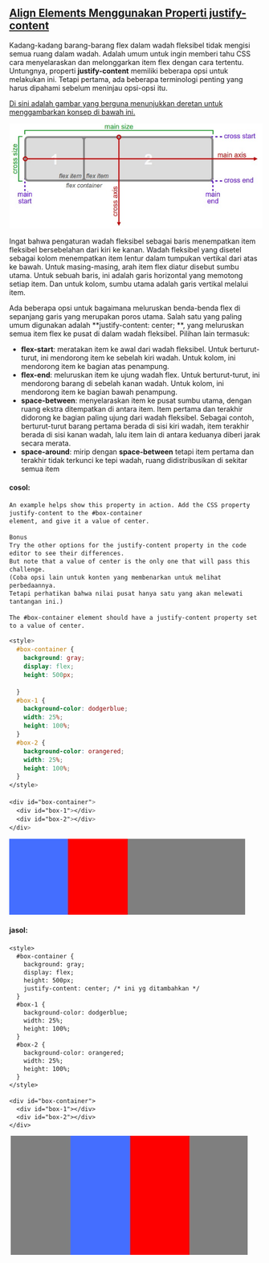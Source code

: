 ## [Align Elements Menggunakan Properti justify-content](https://learn.freecodecamp.org/responsive-web-design/css-flexbox/align-elements-using-the-justify-content-property)

Kadang-kadang barang-barang flex dalam wadah fleksibel tidak mengisi semua ruang dalam wadah. Adalah umum untuk ingin memberi tahu CSS cara menyelaraskan dan melonggarkan item flex dengan cara tertentu. Untungnya, properti **justify-content** memiliki beberapa opsi untuk melakukan ini. Tetapi pertama, ada beberapa terminologi penting yang harus dipahami sebelum meninjau opsi-opsi itu.

[Di sini adalah gambar yang berguna menunjukkan deretan untuk menggambarkan konsep di bawah ini.](https://www.w3.org/TR/css-flexbox-1/images/flex-direction-terms.svg)

![](/assets/mess.jpg)

Ingat bahwa pengaturan wadah fleksibel sebagai baris menempatkan item fleksibel bersebelahan dari kiri ke kanan. Wadah fleksibel yang disetel sebagai kolom menempatkan item lentur dalam tumpukan vertikal dari atas ke bawah. Untuk masing-masing, arah item flex diatur disebut sumbu utama. Untuk sebuah baris, ini adalah garis horizontal yang memotong setiap item. Dan untuk kolom, sumbu utama adalah garis vertikal melalui item.

Ada beberapa opsi untuk bagaimana meluruskan benda-benda flex di sepanjang garis yang merupakan poros utama. Salah satu yang paling umum digunakan adalah **justify-content: center; **, yang meluruskan semua item flex ke pusat di dalam wadah fleksibel. Pilihan lain termasuk:

* **flex-start**: meratakan item ke awal dari wadah fleksibel. Untuk berturut-turut, ini mendorong item ke sebelah kiri wadah. Untuk kolom, ini mendorong item ke bagian atas penampung.
* **flex-end**: meluruskan item ke ujung wadah flex. Untuk berturut-turut, ini mendorong barang di sebelah kanan wadah. Untuk kolom, ini mendorong item ke bagian bawah penampung.
* **space-between**: menyelaraskan item ke pusat sumbu utama, dengan ruang ekstra ditempatkan di antara item. Item pertama dan terakhir didorong ke bagian paling ujung dari wadah fleksibel. Sebagai contoh, berturut-turut barang pertama berada di sisi kiri wadah, item terakhir berada di sisi kanan wadah, lalu item lain di antara keduanya diberi jarak secara merata.
* **space-around**: mirip dengan **space-between** tetapi item pertama dan terakhir tidak terkunci ke tepi wadah, ruang didistribusikan di sekitar semua item

#### cosol:

```
An example helps show this property in action. Add the CSS property justify-content to the #box-container 
element, and give it a value of center.

Bonus
Try the other options for the justify-content property in the code editor to see their differences. 
But note that a value of center is the only one that will pass this challenge.
(Coba opsi lain untuk konten yang membenarkan untuk melihat perbedaannya. 
Tetapi perhatikan bahwa nilai pusat hanya satu yang akan melewati tantangan ini.)

The #box-container element should have a justify-content property set to a value of center.
```

```css
<style>
  #box-container {
    background: gray;
    display: flex;
    height: 500px;

  }
  #box-1 {
    background-color: dodgerblue;
    width: 25%;
    height: 100%;
  }
  #box-2 {
    background-color: orangered;
    width: 25%;
    height: 100%;
  }
</style>

<div id="box-container">
  <div id="box-1"></div>
  <div id="box-2"></div>
</div>
```

![](/assets/uka.jpg)

#### jasol:

```
<style>
  #box-container {
    background: gray;
    display: flex;
    height: 500px;
    justify-content: center; /* ini yg ditambahkan */
  }
  #box-1 {
    background-color: dodgerblue;
    width: 25%;
    height: 100%;
  }
  #box-2 {
    background-color: orangered;
    width: 25%;
    height: 100%;
  }
</style>

<div id="box-container">
  <div id="box-1"></div>
  <div id="box-2"></div>
</div>
```

![](/assets/akko.jpg)

